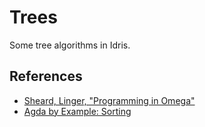 # Trees

Some tree algorithms in Idris.

## References

* [Sheard, Linger, "Programming in Omega"](http://web.cecs.pdx.edu/~sheard/papers/SumSchNotes.ps)
* [Agda by Example: Sorting](https://mazzo.li/posts/AgdaSort.html)